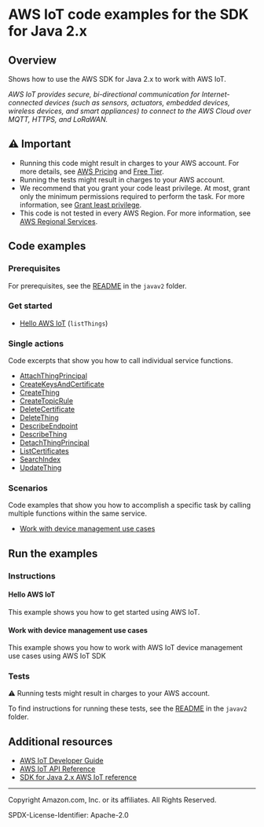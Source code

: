 # AWS IoT code examples for the SDK for Java 2.x

## Overview

Shows how to use the AWS SDK for Java 2.x to work with AWS IoT.

<!--custom.overview.start-->
<!--custom.overview.end-->

_AWS IoT provides secure, bi-directional communication for Internet-connected devices (such as sensors, actuators, embedded devices, wireless devices, and smart appliances) to connect to the AWS Cloud over MQTT, HTTPS, and LoRaWAN._

## ⚠ Important

* Running this code might result in charges to your AWS account. For more details, see [AWS Pricing](https://aws.amazon.com/pricing/) and [Free Tier](https://aws.amazon.com/free/).
* Running the tests might result in charges to your AWS account.
* We recommend that you grant your code least privilege. At most, grant only the minimum permissions required to perform the task. For more information, see [Grant least privilege](https://docs.aws.amazon.com/IAM/latest/UserGuide/best-practices.html#grant-least-privilege).
* This code is not tested in every AWS Region. For more information, see [AWS Regional Services](https://aws.amazon.com/about-aws/global-infrastructure/regional-product-services).

<!--custom.important.start-->
<!--custom.important.end-->

## Code examples

### Prerequisites

For prerequisites, see the [README](../../README.md#Prerequisites) in the `javav2` folder.


<!--custom.prerequisites.start-->
<!--custom.prerequisites.end-->

### Get started

- [Hello AWS IoT](src/main/java/com/example/iot/HelloIoT.java#L6) (`listThings`)


### Single actions

Code excerpts that show you how to call individual service functions.

- [AttachThingPrincipal](src/main/java/com/example/iot/scenario/IotActions.java#L191)
- [CreateKeysAndCertificate](src/main/java/com/example/iot/scenario/IotActions.java#L119)
- [CreateThing](src/main/java/com/example/iot/scenario/IotActions.java#L158)
- [CreateTopicRule](src/main/java/com/example/iot/scenario/IotActions.java#L441)
- [DeleteCertificate](src/main/java/com/example/iot/scenario/IotActions.java#L609)
- [DeleteThing](src/main/java/com/example/iot/scenario/IotActions.java#L642)
- [DescribeEndpoint](src/main/java/com/example/iot/scenario/IotActions.java#L308)
- [DescribeThing](src/main/java/com/example/iot/scenario/IotActions.java#L232)
- [DetachThingPrincipal](src/main/java/com/example/iot/scenario/IotActions.java#L574)
- [ListCertificates](src/main/java/com/example/iot/scenario/IotActions.java#L370)
- [SearchIndex](src/main/java/com/example/iot/scenario/IotActions.java#L533)
- [UpdateThing](src/main/java/com/example/iot/scenario/IotActions.java#L269)

### Scenarios

Code examples that show you how to accomplish a specific task by calling multiple
functions within the same service.

- [Work with device management use cases](src/main/java/com/example/iot/scenario/IotScenario.java)


<!--custom.examples.start-->
<!--custom.examples.end-->

## Run the examples

### Instructions


<!--custom.instructions.start-->
<!--custom.instructions.end-->

#### Hello AWS IoT

This example shows you how to get started using AWS IoT.



#### Work with device management use cases

This example shows you how to work with AWS IoT device management use cases using AWS IoT SDK


<!--custom.scenario_prereqs.iot_Scenario.start-->
<!--custom.scenario_prereqs.iot_Scenario.end-->


<!--custom.scenarios.iot_Scenario.start-->
<!--custom.scenarios.iot_Scenario.end-->

### Tests

⚠ Running tests might result in charges to your AWS account.


To find instructions for running these tests, see the [README](../../README.md#Tests)
in the `javav2` folder.



<!--custom.tests.start-->
<!--custom.tests.end-->

## Additional resources

- [AWS IoT Developer Guide](https://docs.aws.amazon.com/iot/latest/developerguide/what-is-aws-iot.html)
- [AWS IoT API Reference](https://docs.aws.amazon.com/iot/latest/apireference/Welcome.html)
- [SDK for Java 2.x AWS IoT reference](https://sdk.amazonaws.com/java/api/latest/software/amazon/awssdk/services/iot/package-summary.html)

<!--custom.resources.start-->
<!--custom.resources.end-->

---

Copyright Amazon.com, Inc. or its affiliates. All Rights Reserved.

SPDX-License-Identifier: Apache-2.0